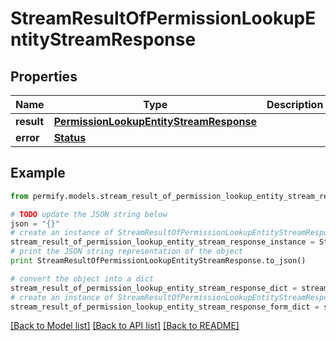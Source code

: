 # StreamResultOfPermissionLookupEntityStreamResponse


## Properties

Name | Type | Description | Notes
------------ | ------------- | ------------- | -------------
**result** | [**PermissionLookupEntityStreamResponse**](PermissionLookupEntityStreamResponse.md) |  | [optional] 
**error** | [**Status**](Status.md) |  | [optional] 

## Example

```python
from permify.models.stream_result_of_permission_lookup_entity_stream_response import StreamResultOfPermissionLookupEntityStreamResponse

# TODO update the JSON string below
json = "{}"
# create an instance of StreamResultOfPermissionLookupEntityStreamResponse from a JSON string
stream_result_of_permission_lookup_entity_stream_response_instance = StreamResultOfPermissionLookupEntityStreamResponse.from_json(json)
# print the JSON string representation of the object
print StreamResultOfPermissionLookupEntityStreamResponse.to_json()

# convert the object into a dict
stream_result_of_permission_lookup_entity_stream_response_dict = stream_result_of_permission_lookup_entity_stream_response_instance.to_dict()
# create an instance of StreamResultOfPermissionLookupEntityStreamResponse from a dict
stream_result_of_permission_lookup_entity_stream_response_form_dict = stream_result_of_permission_lookup_entity_stream_response.from_dict(stream_result_of_permission_lookup_entity_stream_response_dict)
```
[[Back to Model list]](../README.md#documentation-for-models) [[Back to API list]](../README.md#documentation-for-api-endpoints) [[Back to README]](../README.md)



